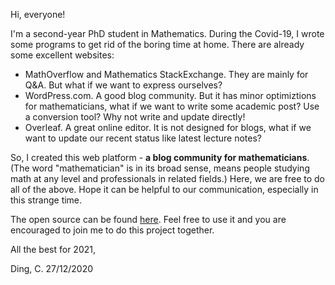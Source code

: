 Hi, everyone!

I'm a second-year PhD student in Mathematics. During the Covid-19, I wrote some programs to get rid of the boring time at home. There are already some excellent websites: 

- MathOverflow and Mathematics StackExchange. They are mainly for Q&A. But what if we want to express ourselves?
- WordPress.com. A good blog community. But it has minor optimiztions for mathematicians, what if we want to write some academic post? Use a conversion tool? Why not write and update directly!
- Overleaf. A great online editor. It is not designed for blogs, what if we want to update our recent status like latest lecture notes?

So, I created this web platform - **a blog community for mathematicians**. (The word "mathematician" is in its broad sense, means people studying math at any level and professionals in related fields.)  Here, we are free to do all of the above. Hope it can be helpful to our communication, especially in this strange time.

The open source can be found [here](https://github.com/dingc0/mathblog). Feel free to use it and you are encouraged to join me to do this project together.

All the best for 2021,

Ding, C.
27/12/2020
